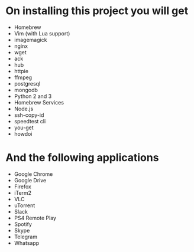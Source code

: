 # On installing this project you will get

- Homebrew
- Vim (with Lua support)
- imagemagick
- nginx
- wget
- ack
- hub
- httpie
- ffmpeg
- postgresql
- mongodb
- Python 2 and 3
- Homebrew Services
- Node.js
- ssh-copy-id
- speedtest cli
- you-get
- howdoi


# And the following applications

- Google Chrome
- Google Drive
- Firefox
- iTerm2
- VLC
- uTorrent
- Slack
- PS4 Remote Play
- Spotify
- Skype
- Telegram
- Whatsapp
